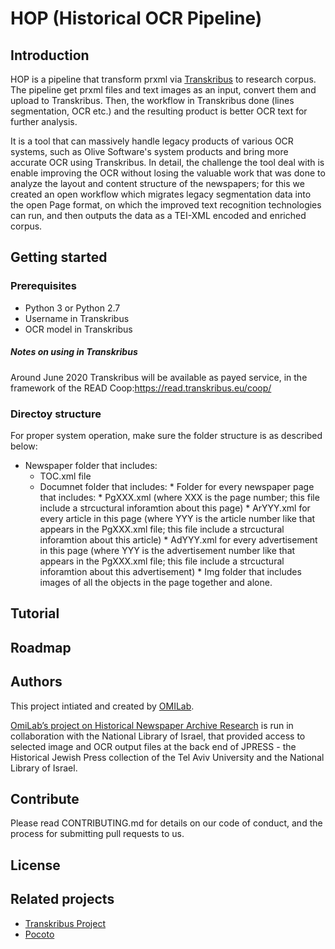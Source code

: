 # HOP  (Historical OCR Pipeline)
## Introduction
HOP is a pipeline that transform prxml via [Transkribus](https://transkribus.eu/Transkribus/) to research corpus.
The pipeline get prxml files and text images as an input, convert them and upload to Transkribus. Then, the workflow in Transkribus done (lines segmentation, OCR etc.) and the resulting product is better OCR text for further analysis.

It is a tool that can massively handle legacy products of various OCR systems, such as Olive Software's system products and bring more accurate OCR using Transkribus. In detail, the challenge the tool deal with is enable improving the OCR without losing the valuable work that was done to analyze the layout and content structure of the newspapers; for this we created an open workflow which migrates legacy segmentation data into the open Page format, on which the improved text recognition technologies can run, and then outputs the data as a TEI-XML encoded and enriched corpus.

## Getting started

### Prerequisites
- Python 3 or Python 2.7
- Username in Transkribus
- OCR model in Transkribus

##### Notes on using in Transkribus
Around June 2020 Transkribus  will be available as payed service, in the framework of the READ Coop:https://read.transkribus.eu/coop/ 


### Directoy structure
For proper system operation, make sure the folder structure is as described below:
* Newspaper folder that includes:
  * TOC.xml file
  * Documnet folder that includes:
        * Folder for every newspaper page that includes:
        * PgXXX.xml (where XXX is the page number; this file include a strcuctural inforamtion about this page)
        * ArYYY.xml for every article in this page (where YYY is the article number like that appears in the PgXXX.xml file; this file include a strcuctural inforamtion about this article)
        * AdYYY.xml for every advertisement in this page (where YYY is the advertisement number like that appears in the PgXXX.xml file; this file include a strcuctural inforamtion about this advertisement)
        * Img folder that includes images of all the objects in the page together and alone.

## Tutorial

## Roadmap

## Authors
This project intiated and created by [OMILab](https://www.openu.ac.il/en/omilab).

[OmiLab’s project on Historical Newspaper Archive Research](https://www.openu.ac.il/en/omilab/pages/historicalnewspaper.aspx) is run in collaboration with the National Library of Israel, that provided access to selected image and OCR output files at the back end of JPRESS - the Historical Jewish Press collection of the Tel Aviv University and the National Library of Israel.


## Contribute
Please read CONTRIBUTING.md for details on our code of conduct, and the process for submitting pull requests to us.

## License


## Related projects
- [Transkribus Project](https://github.com/Transkribus)
- [Pocoto](https://github.com/cisocrgroup/PoCoTo)
